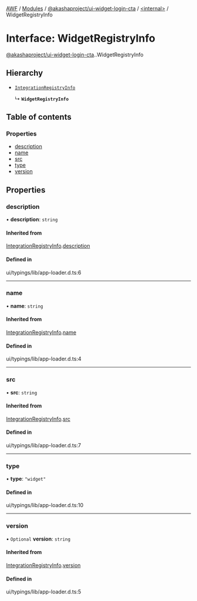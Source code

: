 [AWF](../README.md) / [Modules](../modules.md) / [@akashaproject/ui-widget-login-cta](../modules/akashaproject_ui_widget_login_cta.md) / [<internal\>](../modules/akashaproject_ui_widget_login_cta._internal_.md) / WidgetRegistryInfo

# Interface: WidgetRegistryInfo

[@akashaproject/ui-widget-login-cta](../modules/akashaproject_ui_widget_login_cta.md).[<internal>](../modules/akashaproject_ui_widget_login_cta._internal_.md).WidgetRegistryInfo

## Hierarchy

- [`IntegrationRegistryInfo`](akashaproject_ui_widget_login_cta._internal_.IntegrationRegistryInfo.md)

  ↳ **`WidgetRegistryInfo`**

## Table of contents

### Properties

- [description](akashaproject_ui_widget_login_cta._internal_.WidgetRegistryInfo.md#description)
- [name](akashaproject_ui_widget_login_cta._internal_.WidgetRegistryInfo.md#name)
- [src](akashaproject_ui_widget_login_cta._internal_.WidgetRegistryInfo.md#src)
- [type](akashaproject_ui_widget_login_cta._internal_.WidgetRegistryInfo.md#type)
- [version](akashaproject_ui_widget_login_cta._internal_.WidgetRegistryInfo.md#version)

## Properties

### description

• **description**: `string`

#### Inherited from

[IntegrationRegistryInfo](akashaproject_ui_widget_login_cta._internal_.IntegrationRegistryInfo.md).[description](akashaproject_ui_widget_login_cta._internal_.IntegrationRegistryInfo.md#description)

#### Defined in

ui/typings/lib/app-loader.d.ts:6

___

### name

• **name**: `string`

#### Inherited from

[IntegrationRegistryInfo](akashaproject_ui_widget_login_cta._internal_.IntegrationRegistryInfo.md).[name](akashaproject_ui_widget_login_cta._internal_.IntegrationRegistryInfo.md#name)

#### Defined in

ui/typings/lib/app-loader.d.ts:4

___

### src

• **src**: `string`

#### Inherited from

[IntegrationRegistryInfo](akashaproject_ui_widget_login_cta._internal_.IntegrationRegistryInfo.md).[src](akashaproject_ui_widget_login_cta._internal_.IntegrationRegistryInfo.md#src)

#### Defined in

ui/typings/lib/app-loader.d.ts:7

___

### type

• **type**: ``"widget"``

#### Defined in

ui/typings/lib/app-loader.d.ts:10

___

### version

• `Optional` **version**: `string`

#### Inherited from

[IntegrationRegistryInfo](akashaproject_ui_widget_login_cta._internal_.IntegrationRegistryInfo.md).[version](akashaproject_ui_widget_login_cta._internal_.IntegrationRegistryInfo.md#version)

#### Defined in

ui/typings/lib/app-loader.d.ts:5
